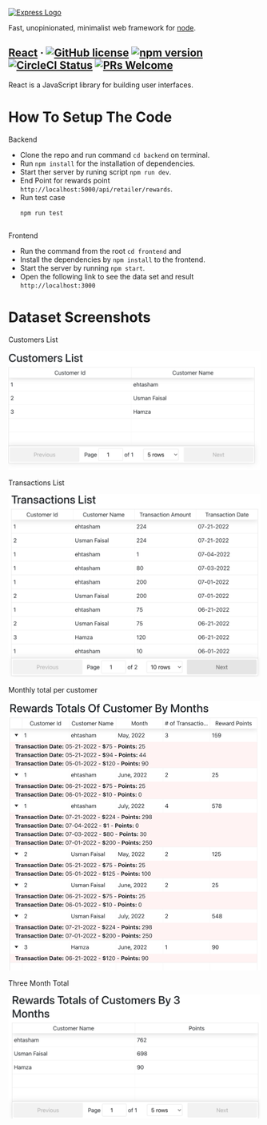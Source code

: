
[![Express Logo](https://i.cloudup.com/zfY6lL7eFa-3000x3000.png)](http://expressjs.com/)

  Fast, unopinionated, minimalist web framework for [node](http://nodejs.org).

## [React](https://reactjs.org/) &middot; [![GitHub license](https://img.shields.io/badge/license-MIT-blue.svg)](https://github.com/facebook/react/blob/main/LICENSE) [![npm version](https://img.shields.io/npm/v/react.svg?style=flat)](https://www.npmjs.com/package/react) [![CircleCI Status](https://circleci.com/gh/facebook/react.svg?style=shield&circle-token=:circle-token)](https://circleci.com/gh/facebook/react) [![PRs Welcome](https://img.shields.io/badge/PRs-welcome-brightgreen.svg)](https://reactjs.org/docs/how-to-contribute.html#your-first-pull-request)

React is a JavaScript library for building user interfaces.


# How To Setup The Code

Backend 

* Clone the repo and run command `cd backend` on terminal.
* Run `npm install` for the installation of dependencies.
* Start ther server by runing script `npm run dev`.
* End Point for rewards point `http://localhost:5000/api/retailer/rewards`.
* Run test case
    ```console
    npm run test
    ```

##

Frontend 

* Run the command from the root `cd frontend` and
* Install the dependencies by `npm install` to the frontend.
* Start the server by running `npm start`.
* Open the following link to see the data set and result ` http://localhost:3000`


# Dataset Screenshots

Customers List

![Customers List](/assets/Screenshot%202022-07-25%20at%204.45.46%20PM.png)

Transactions List

![Customers List](/assets/Screenshot%202022-07-25%20at%204.50.47%20PM.png)

Monthly total per
customer

   ![Customers List](/assets/Screenshot%202022-07-25%20at%204.53.34%20PM.png)

Three Month Total

![Customers List](/assets/Screenshot%202022-07-25%20at%204.54.36%20PM.png)